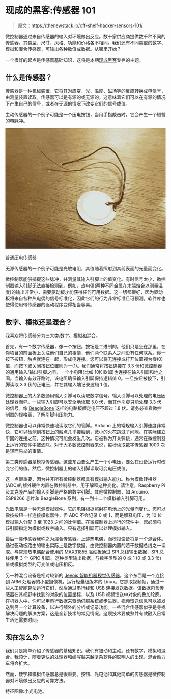 # 现成的黑客:传感器 101

> 原文：<https://thenewstack.io/off-shelf-hacker-sensors-101/>

微控制器通过来自传感器的输入对环境做出反应。数十家供应商提供数千种不同的传感器，其类型、尺寸、风格、功能和价格各不相同。我们还有不同类型的数字、模拟和混合传感器，可输出各种数值或数据。从哪里开始？

一个很好的起点是传感器基础知识，这将是本期[现成黑客](/tag/off-the-shelf-hacker/)专栏的主题。

## 什么是传感器？

传感器是一种机械装置，它将其对应变、光、温度、磁场等的反应转换成电信号，由测量装置读取。传感器可以是有源的或无源的，这意味着它们可以在有源的情况下产生自己的信号，或者在无源的情况下改变它们的信号或值。

主动传感器的一个例子可能是一个压电按钮，当用手指敲击时，它会产生一个短暂的电脉冲。

![](img/8b16aca548ff8713eaabb64e9bba5a4c.png)

普通压电传感器

无源传感器的一个例子可能是光敏电阻，其值随着照射到其前表面的光量而变化。

微控制器能够捕捉这些脉冲，并测量其输入引脚上的值变化。有时信号太小，微控制器输入引脚无法直接检测到。例如，热电偶(两种不同金属在末端熔合以测量温度)的输出非常小，需要驱动板才能获得任何可用数据。这一切都很好，因为驱动板将来自各种热电偶的信号标准化，因此它们的行为非常标准且可预测。软件库也使得使用带传感器的驱动程序变得相当容易。

## 数字、模拟还是混合？

我喜欢将传感器分为三大类:数字、模拟和混合。

首先，有一个数字传感器，像一个按钮。按钮是二进制的。他们只是坐在那里，在你项目的前面板上关注他们自己的事情，他们两个联系人之间没有任何联系。你一按下按钮，触点就连在一起，形成电连接。您可以将无连接或打开位置视为零(0)值，而按下或关闭按钮位置则为一(1)。我们通常将按钮连接在 3.3 伏和微控制器的通用输入/输出引脚之间。一个小电阻(比如 10K 欧姆)也连接在输入引脚和地之间。当输入有效开路时，该电阻确保输入引脚保持逻辑值 0。一旦按钮被按下，引脚读取 3.3 伏的正电压，并在其输入端记录逻辑 1 值。

微控制器上的大多数通用输入引脚可以读取数字信号。输入引脚可以处理的电压因处理器而异。一些输入引脚可以安全地读取 5.0 伏，而其他引脚只能处理 3.3 伏的信号。像 [BeagleBone](http://beagleboard.org/bone) 这样的电路板额定电压不超过 1.8 伏。请务必查看微控制器的规格表，了解引脚电压能力。

微控制器也可以非常快速地读取它们的管脚。Arduino 上的常规输入引脚速度非常快，它可以检测到按钮上的触点几乎接触到，微小的火花跳过了间隙。在实际建立牢固的连接之前，这种情况可能会发生几次。它被称为开关弹跳，通常在微控制器上运行的软件中被滤除。对于大多数微控制器来说，每秒读取数字传感器 1000 次是轻而易举的事情。

第二类传感器是模拟传感器。这些东西要么产生一个小电压，要么在设备运行时改变它们的值。然后，微控制器上的输入引脚读取可变电压或值。

这一点很重要，因为并非所有微控制器都具有模拟输入能力。称为模数转换器(ADC)的额外硬件内置在微控制器中，用于解释这种变化。请注意，Raspberry Pi 及其克隆产品的输入引脚是严格的数字引脚。其他微控制器，如 Arduino、ESP8266 芯片和 BeagleBone 系列，有一到十二个模拟输入引脚可用。

光敏电阻是一种无源模拟器件。它的电阻根据照射在电池上的光量而变化。您可以像按按钮一样连接模拟器件，但 ADC 不会记录 0 或 1，而是解释电压，为 10 位模拟输入分配 0 至 1023 之间的比例值。在微控制器上运行的软件中，您必须将该引脚指定为模拟或数字输入。只有选择引脚可以处理模拟输入。

最后一类传感器我称之为混合传感器。上述热电偶，而模拟设备将是一个混合体。通过驱动板路由的输出实际上是数字数据，由微控制器内置的若干数据总线之一读取。与常规热电偶配合使用的 [MAX31855 驱动板](https://www.adafruit.com/product/269?gclid=EAIaIQobChMI0a2D0OC02QIVgiWBCh3xEwWXEAAYAiAAEgIdLPD_BwE)通过 SPI 总线输出数据，SPI 总线使用 3 个 GPIO 引脚。这种类型输出数据，与数字类型的 0 或 1 (0 或 3.3 伏)值或模拟类型的可变值或电压相反。

另一种混合设备是相对较新的 [JeVois 智能机器视觉传感器](http://jevois.org/)。这个东西是一个连接到 ARM 处理器的小型摄像机，运行轻量级版本的 Linux。它抓取视频帧，通过一些人工智能算法运行它们，然后通过串行线和 USB 连接发送数据。该数据包含传感器在其视野中找到的对象的位置坐标，以及 USB 视频馈送中对象的叠加轮廓。在机器人中，你可以用串行数据来驱动伺服系统或步进器。视频馈送信息可以被发送到另一个计算设备，以进行额外的分析或记录功能。一些混合传感器似乎是寻找解决问题的解决方案，这是全新技术的常见情况。这项技术要成熟并有效融入日常生活还需要时间。

## 现在怎么办？

我们只是简单介绍了传感器的基础知识。我们有被动和主动。还有数字，模拟和混合。我预计，随着更快的处理器和编写越来越复杂软件的聪明人的出现，混合动力车将会扩大。

然而，数字和模拟传感器总是很重要。按钮、光电池和其他简单的传感器是微控制器对环境做出反应的可靠方法。

特征图像:小光电池。

<svg xmlns:xlink="http://www.w3.org/1999/xlink" viewBox="0 0 68 31" version="1.1"><title>Group</title> <desc>Created with Sketch.</desc></svg>